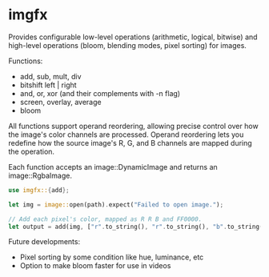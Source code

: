# imgfx

Provides configurable low-level operations (arithmetic, logical, bitwise) and high-level
operations (bloom, blending modes, pixel sorting) for images.

Functions:
- add, sub, mult, div
- bitshift left | right
- and, or, xor (and their complements with -n flag)
- screen, overlay, average
- bloom

All functions support operand reordering, allowing precise control over how the image's color channels
are processed. Operand reordering lets you redefine how the source image's R, G, and B channels
are mapped during the operation.

Each function accepts an image::DynamicImage and returns an image::RgbaImage.

```rust
use imgfx::{add};

let img = image::open(path).expect("Failed to open image.");

// Add each pixel's color, mapped as R R B and FF0000.
let output = add(img, ["r".to_string(), "r".to_string(), "b".to_string()], None, RgbColor(255, 0, 0))
```

Future developments:
- Pixel sorting by some condition like hue, luminance, etc
- Option to make bloom faster for use in videos

